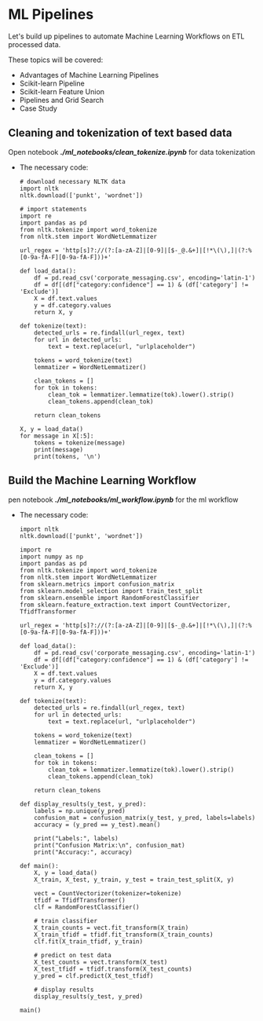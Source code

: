 # ML Pipelines

Let's build up pipelines to automate Machine Learning Workflows on ETL processed data.

These topics will be covered:
- Advantages of Machine Learning Pipelines
- Scikit-learn Pipeline
- Scikit-learn Feature Union
- Pipelines and Grid Search
- Case Study


## Cleaning and tokenization of text based data
Open notebook ***./ml_notebooks/clean_tokenize.ipynb*** for data tokenization

- The necessary code:
  ```
  # download necessary NLTK data
  import nltk
  nltk.download(['punkt', 'wordnet'])

  # import statements
  import re
  import pandas as pd
  from nltk.tokenize import word_tokenize
  from nltk.stem import WordNetLemmatizer

  url_regex = 'http[s]?://(?:[a-zA-Z]|[0-9]|[$-_@.&+]|[!*\(\),]|(?:%[0-9a-fA-F][0-9a-fA-F]))+'

  def load_data():
      df = pd.read_csv('corporate_messaging.csv', encoding='latin-1')
      df = df[(df["category:confidence"] == 1) & (df['category'] != 'Exclude')]
      X = df.text.values
      y = df.category.values
      return X, y

  def tokenize(text):
      detected_urls = re.findall(url_regex, text)
      for url in detected_urls:
          text = text.replace(url, "urlplaceholder")

      tokens = word_tokenize(text)
      lemmatizer = WordNetLemmatizer()

      clean_tokens = []
      for tok in tokens:
          clean_tok = lemmatizer.lemmatize(tok).lower().strip()
          clean_tokens.append(clean_tok)

      return clean_tokens

  X, y = load_data()
  for message in X[:5]:
      tokens = tokenize(message)
      print(message)
      print(tokens, '\n')
  ```


## Build the Machine Learning Workflow
pen notebook ***./ml_notebooks/ml_workflow.ipynb*** for the ml workflow
- The necessary code:
  ```
  import nltk
  nltk.download(['punkt', 'wordnet'])

  import re
  import numpy as np
  import pandas as pd
  from nltk.tokenize import word_tokenize
  from nltk.stem import WordNetLemmatizer
  from sklearn.metrics import confusion_matrix
  from sklearn.model_selection import train_test_split
  from sklearn.ensemble import RandomForestClassifier
  from sklearn.feature_extraction.text import CountVectorizer, TfidfTransformer

  url_regex = 'http[s]?://(?:[a-zA-Z]|[0-9]|[$-_@.&+]|[!*\(\),]|(?:%[0-9a-fA-F][0-9a-fA-F]))+'

  def load_data():
      df = pd.read_csv('corporate_messaging.csv', encoding='latin-1')
      df = df[(df["category:confidence"] == 1) & (df['category'] != 'Exclude')]
      X = df.text.values
      y = df.category.values
      return X, y

  def tokenize(text):
      detected_urls = re.findall(url_regex, text)
      for url in detected_urls:
          text = text.replace(url, "urlplaceholder")

      tokens = word_tokenize(text)
      lemmatizer = WordNetLemmatizer()

      clean_tokens = []
      for tok in tokens:
          clean_tok = lemmatizer.lemmatize(tok).lower().strip()
          clean_tokens.append(clean_tok)

      return clean_tokens

  def display_results(y_test, y_pred):
      labels = np.unique(y_pred)
      confusion_mat = confusion_matrix(y_test, y_pred, labels=labels)
      accuracy = (y_pred == y_test).mean()

      print("Labels:", labels)
      print("Confusion Matrix:\n", confusion_mat)
      print("Accuracy:", accuracy)

  def main():
      X, y = load_data()
      X_train, X_test, y_train, y_test = train_test_split(X, y)

      vect = CountVectorizer(tokenizer=tokenize)
      tfidf = TfidfTransformer()
      clf = RandomForestClassifier()

      # train classifier
      X_train_counts = vect.fit_transform(X_train)
      X_train_tfidf = tfidf.fit_transform(X_train_counts)
      clf.fit(X_train_tfidf, y_train)

      # predict on test data
      X_test_counts = vect.transform(X_test)
      X_test_tfidf = tfidf.transform(X_test_counts)
      y_pred = clf.predict(X_test_tfidf)

      # display results
      display_results(y_test, y_pred)

  main()
  ```
